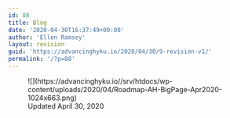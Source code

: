 ```yaml
---
id: 88
title: Blog
date: '2020-04-30T16:37:49+00:00'
author: 'Ellen Ramsey'
layout: revision
guid: 'https://advancinghyku.io/2020/04/30/9-revision-v1/'
permalink: '/?p=88'
---
```


<figure class="wp-block-image size-large is-style-default">![](https://advancinghyku.io//srv/htdocs/wp-content/uploads/2020/04/Roadmap-AH-BigPage-Apr2020-1024x663.png)<figcaption>Updated April 30, 2020</figcaption></figure>